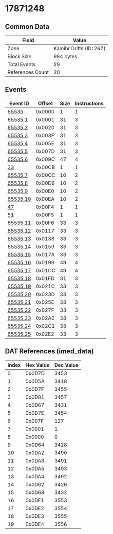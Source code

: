 # 17871248

## Common Data

| Field            | Value                   |
|------------------|-------------------------|
| Zone             | Kamihr Drifts (ID: 267) |
| Block Size       | 984 bytes               |
| Total Events     | 29                      |
| References Count | 20                      |

## Events

| Event ID                  | Offset   |   Size |   Instructions |
|---------------------------|----------|--------|----------------|
| [65535](./65535.md)       | 0x0000   |      1 |              1 |
| [65535.1](./65535.1.md)   | 0x0001   |     31 |              3 |
| [65535.2](./65535.2.md)   | 0x0020   |     31 |              3 |
| [65535.3](./65535.3.md)   | 0x003F   |     31 |              3 |
| [65535.4](./65535.4.md)   | 0x005E   |     31 |              3 |
| [65535.5](./65535.5.md)   | 0x007D   |     31 |              3 |
| [65535.6](./65535.6.md)   | 0x009C   |     47 |              4 |
| [33](./33.md)             | 0x00CB   |      1 |              1 |
| [65535.7](./65535.7.md)   | 0x00CC   |     10 |              2 |
| [65535.8](./65535.8.md)   | 0x00D6   |     10 |              2 |
| [65535.9](./65535.9.md)   | 0x00E0   |     10 |              2 |
| [65535.10](./65535.10.md) | 0x00EA   |     10 |              2 |
| [47](./47.md)             | 0x00F4   |      1 |              1 |
| [51](./51.md)             | 0x00F5   |      1 |              1 |
| [65535.11](./65535.11.md) | 0x00F6   |     33 |              3 |
| [65535.12](./65535.12.md) | 0x0117   |     33 |              3 |
| [65535.13](./65535.13.md) | 0x0138   |     33 |              3 |
| [65535.14](./65535.14.md) | 0x0159   |     33 |              3 |
| [65535.15](./65535.15.md) | 0x017A   |     33 |              3 |
| [65535.16](./65535.16.md) | 0x019B   |     49 |              4 |
| [65535.17](./65535.17.md) | 0x01CC   |     49 |              4 |
| [65535.18](./65535.18.md) | 0x01FD   |     31 |              3 |
| [65535.19](./65535.19.md) | 0x021C   |     33 |              3 |
| [65535.20](./65535.20.md) | 0x023D   |     33 |              3 |
| [65535.21](./65535.21.md) | 0x025E   |     33 |              3 |
| [65535.22](./65535.22.md) | 0x027F   |     33 |              3 |
| [65535.23](./65535.23.md) | 0x02A0   |     33 |              3 |
| [65535.24](./65535.24.md) | 0x02C1   |     33 |              3 |
| [65535.25](./65535.25.md) | 0x02E2   |     33 |              3 |

## DAT References (imed_data)

|   Index | Hex Value   |   Dec Value |
|---------|-------------|-------------|
|       0 | 0x0D7D      |        3453 |
|       1 | 0x0D5A      |        3418 |
|       2 | 0x0D7F      |        3455 |
|       3 | 0x0D81      |        3457 |
|       4 | 0x0D67      |        3431 |
|       5 | 0x0D7E      |        3454 |
|       6 | 0x007F      |         127 |
|       7 | 0x0001      |           1 |
|       8 | 0x0000      |           0 |
|       9 | 0x0D64      |        3428 |
|      10 | 0x0DA2      |        3490 |
|      11 | 0x0DA3      |        3491 |
|      12 | 0x0DA5      |        3493 |
|      13 | 0x0DA4      |        3492 |
|      14 | 0x0D62      |        3426 |
|      15 | 0x0D68      |        3432 |
|      16 | 0x0DE1      |        3553 |
|      17 | 0x0DE2      |        3554 |
|      18 | 0x0DE3      |        3555 |
|      19 | 0x0DE4      |        3556 |
